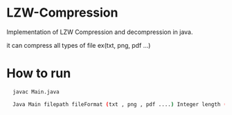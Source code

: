 # LZW-Compression

Implementation of LZW Compression and decompression in java.

it can compress all types of file ex(txt, png, pdf ...)

# How to run

```bash
  javac Main.java
```

```bash
  Java Main filepath fileFormat (txt , png , pdf ....) Integer length (1 or 2 or 4)
```
